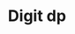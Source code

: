 ---
layout: posts_by_category
categories: digit-dp
title: Digit dp
permalink: /category/digit-dp
---